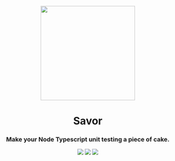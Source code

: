 <p align="center"> <img src="https://raw.githubusercontent.com/fluidtrends/savor/master/logo.png" width="256px"> 
<h1 align="center"> Savor </h1>
<h3 align="center"> Make your Node Typescript unit testing a piece of cake. </h3>
</p>

<p align="center"> 
<a href="https://www.npmjs.com/package/savor">
<img src="https://img.shields.io/npm/v/savor"/></a>
<a href="https://codeclimate.com/github/fluidtrends/savor/maintainability"><img src="https://api.codeclimate.com/v1/badges/57832a98fa77c6512a4c/maintainability" /></a>
<a href="https://codeclimate.com/github/fluidtrends/savor/test_coverage"><img src="https://api.codeclimate.com/v1/badges/57832a98fa77c6512a4c/test_coverage" /></a>
</p>